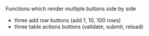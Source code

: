 Functions which render multiple buttons side by side

- three add row buttons (add 1, 10, 100 rows)
- three table actions buttons (validate, submit, reload)